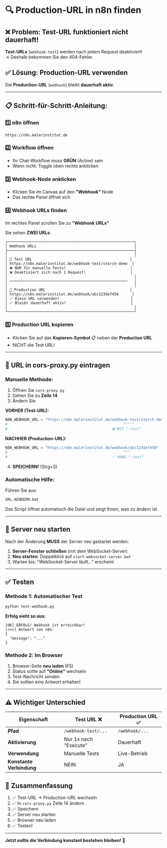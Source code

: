 # 🔍 Production-URL in n8n finden

## ❌ Problem: Test-URL funktioniert nicht dauerhaft!

**Test-URLs** (`webhook-test`) werden nach jedem Request deaktiviert!  
→ Deshalb bekommen Sie den 404-Fehler.

## ✅ Lösung: Production-URL verwenden

Die **Production-URL** (`webhook`) bleibt **dauerhaft aktiv**.

---

## 📋 Schritt-für-Schritt-Anleitung:

### 1️⃣ n8n öffnen
```
https://n8n.malerinstitut.de
```

### 2️⃣ Workflow öffnen
- Ihr Chat-Workflow muss **GRÜN** (Active) sein
- Wenn nicht: Toggle oben rechts anklicken

### 3️⃣ Webhook-Node anklicken
- Klicken Sie im Canvas auf den **"Webhook"** Node
- Das rechte Panel öffnet sich

### 4️⃣ Webhook URLs finden
Im rechten Panel scrollen Sie zu **"Webhook URLs"**

Sie sehen **ZWEI URLs**:

```
┌─────────────────────────────────────────────────────────┐
│ Webhook URLs                                            │
├─────────────────────────────────────────────────────────┤
│                                                         │
│ 🧪 Test URL                                            │
│ https://n8n.malerinstitut.de/webhook-test/storch-demo  │
│ ❌ NUR für manuelle Tests!                             │
│ ❌ Deaktiviert sich nach 1 Request!                    │
│                                                         │
│ ─────────────────────────────────────────────────────   │
│                                                         │
│ 🚀 Production URL                                      │
│ https://n8n.malerinstitut.de/webhook/abc123def456      │
│ ✅ Diese URL verwenden!                                │
│ ✅ Bleibt dauerhaft aktiv!                             │
│                                                         │
└─────────────────────────────────────────────────────────┘
```

### 5️⃣ Production URL kopieren
- Klicken Sie auf das **Kopieren-Symbol** 📋 neben der **Production URL**
- NICHT die Test URL!

---

## 🔧 URL in cors-proxy.py eintragen

### Manuelle Methode:

1. Öffnen Sie `cors-proxy.py`
2. Gehen Sie zu **Zeile 14**
3. Ändern Sie:

**VORHER (Test-URL):**
```python
N8N_WEBHOOK_URL = "https://n8n.malerinstitut.de/webhook-test/storch-demo"
#                                                    ^^^^^
#                                               ❌ MIT "-test"
```

**NACHHER (Production-URL):**
```python
N8N_WEBHOOK_URL = "https://n8n.malerinstitut.de/webhook/abc123def456"
#                                                    ^^^
#                                               ✅ OHNE "-test"
```

4. **SPEICHERN!** (Strg+S)

### Automatische Hilfe:

Führen Sie aus:
```bash
URL-AENDERN.bat
```

Das Script öffnet automatisch die Datei und zeigt Ihnen, was zu ändern ist.

---

## 🔄 Server neu starten

Nach der Änderung **MUSS** der Server neu gestartet werden:

1. **Server-Fenster schließen** (mit dem WebSocket-Server)
2. **Neu starten**: Doppelklick auf `start-websocket-server.bat`
3. Warten bis: "WebSocket-Server läuft..." erscheint

---

## ✅ Testen

### Methode 1: Automatischer Test
```bash
python test-webhook.py
```

**Erfolg sieht so aus:**
```
[OK] ERFOLG! Webhook ist erreichbar!
[<<<] Antwort von n8n:
{
  "message": "..."
}
```

### Methode 2: Im Browser
1. Browser-Seite **neu laden** (F5)
2. Status sollte auf **"Online"** wechseln
3. Test-Nachricht senden
4. Sie sollten eine Antwort erhalten!

---

## ⚠️ Wichtiger Unterschied

| Eigenschaft | Test URL ❌ | Production URL ✅ |
|------------|------------|-------------------|
| **Pfad** | `/webhook-test/...` | `/webhook/...` |
| **Aktivierung** | Nur 1x nach "Execute" | Dauerhaft |
| **Verwendung** | Manuelle Tests | Live-Betrieb |
| **Konstante Verbindung** | NEIN | JA |

## 🎯 Zusammenfassung

1. ✅ Test-URL → Production-URL wechseln
2. ✅ In `cors-proxy.py` Zeile 14 ändern
3. ✅ Speichern
4. ✅ Server neu starten
5. ✅ Browser neu laden
6. ✅ Testen!

---

**Jetzt sollte die Verbindung konstant bestehen bleiben!** 🚀




